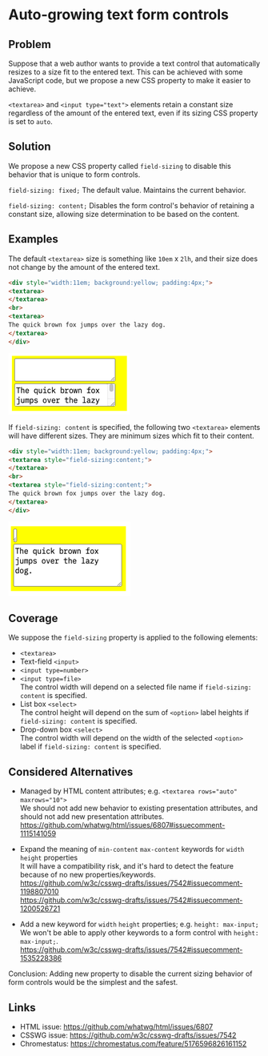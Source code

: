 # Auto-growing text form controls

## Problem

Suppose that a web author wants to provide a text control that automatically resizes to a size fit to the entered text.
This can be achieved with some JavaScript code, but we propose a new CSS property to make it easier to achieve.

`<textarea>` and `<input type="text">` elements retain a constant size regardless of
the amount of the entered text, even if its sizing CSS property is set to `auto`.

## Solution

We propose a new CSS property called `field-sizing` to disable this behavior that is unique to form controls.

`field-sizing: fixed;`
The default value. Maintains the current behavior.

`field-sizing: content;`
Disables the form control's behavior of retaining a constant size, allowing size determination to be based on the content.

## Examples

The default `<textarea>` size is something like `10em` x `2lh`, and their size does not change by the amount of the entered text.

```html
<div style="width:11em; background:yellow; padding:4px;">
<textarea>
</textarea>
<br>
<textarea>
The quick brown fox jumps over the lazy dog.
</textarea>
</div>
```
<img src="form-sizing-on.png" style="width:242px">

If `field-sizing: content` is specified, the following two `<textarea>` elements will have different sizes.
They are minimum sizes which fit to their content.

```html
<div style="width:11em; background:yellow; padding:4px;">
<textarea style="field-sizing:content;">
</textarea>
<br>
<textarea style="field-sizing:content;">
The quick brown fox jumps over the lazy dog.
</textarea>
</div>
```
<img src="form-sizing-off.png" style="width:244px">

## Coverage

We suppose the `field-sizing` property is applied to the following elements:
* `<textarea>`
* Text-field `<input>`
* `<input type=number>`
* `<input type=file>`<br>
  The control width will depend on a selected file name if `field-sizing: content` is specified.
* List box `<select>`<br>
  The control height will depend on the sum of `<option>` label heights if `field-sizing: content` is specified.
* Drop-down box `<select>`<br>
  The control width will depend on the width of the selected `<option>` label if `field-sizing: content` is specified.

## Considered Alternatives

* Managed by HTML content attributes; e.g. `<textarea rows="auto" maxrows="10">`<br>
  We should not add new behavior to existing presentation attributes, and should not add new presentation attributes.<br>
  https://github.com/whatwg/html/issues/6807#issuecomment-1115141059
  
* Expand the meaning of `min-content` `max-content` keywords for `width` `height` properties<br>
  It will have a compatibility risk, and it's hard to detect the feature because of no new properties/keywords.<br>
  https://github.com/w3c/csswg-drafts/issues/7542#issuecomment-1198807010<br>
  https://github.com/w3c/csswg-drafts/issues/7542#issuecomment-1200526721

* Add a new keyword for `width` `height` properties; e.g. `height: max-input;`<br>
  We won't be able to apply other keywords to a form control with `height: max-input;`.<br>
  https://github.com/w3c/csswg-drafts/issues/7542#issuecomment-1535228386

Conclusion: Adding new property to disable the current sizing behavior of form controls would be the simplest and the safest.

## Links

* HTML issue: https://github.com/whatwg/html/issues/6807
* CSSWG issue: https://github.com/w3c/csswg-drafts/issues/7542
* Chromestatus: https://chromestatus.com/feature/5176596826161152

